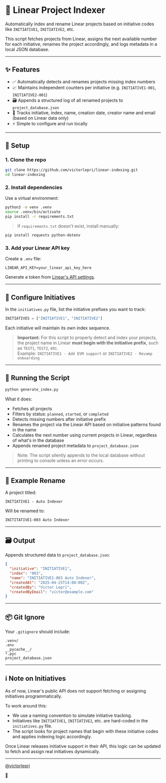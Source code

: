 # 🧭 Linear Project Indexer

Automatically index and rename Linear projects based on initiative codes like `INITIATIVE1`, `INITIATIVE2`, etc.

This script fetches projects from Linear, assigns the next available number for each initiative, renames the project accordingly, and logs metadata in a local JSON database.

---

## ✨ Features

- ✅ Automatically detects and renames projects missing index numbers
- 📈 Maintains independent counters per initiative (e.g. `INITIATIVE1-001`, `INITIATIVE2-001`)
- 🗃 Appends a structured log of all renamed projects to `project_database.json`
- 🧠 Tracks initiative, index, name, creation date, creator name and email (based on Linear data only)
- ⚡ Simple to configure and run locally

---

## 🔧 Setup

### 1. Clone the repo

```bash
git clone https://github.com/victorlepri/linear-indexing.git
cd linear-indexing
```

### 2. Install dependencies

Use a virtual environment:

```bash
python3 -m venv .venv
source .venv/bin/activate
pip install -r requirements.txt
```

> If `requirements.txt` doesn't exist, install manually:
```bash
pip install requests python-dotenv
```

### 3. Add your Linear API key

Create a `.env` file:

```env
LINEAR_API_KEY=your_linear_api_key_here
```

Generate a token from [Linear's API settings](https://linear.app/settings/api).

---

## 🧭 Configure Initiatives

In the `initiatives.py` file, list the initiative prefixes you want to track:

```python
INITIATIVES = ["INITIATIVE1", "INITIATIVE2"]
```

Each initiative will maintain its own index sequence.

> **Important:** For this script to properly detect and index your projects, the project name in Linear **must begin with the initiative prefix**, such as `TEST1`, `TEST2`, etc.  
> Example: `INITIATIVE1 - Add EVM support` or `INITIATIVE2 - Revamp onboarding`

---

## 🚀 Running the Script

```bash
python generate_index.py
```

What it does:
- Fetches all projects
- Filters by status: `planned`, `started`, or `completed`
- Detects missing numbers after initiative prefix
- Renames the project via the Linear API based on initiative patterns found in the name
- Calculates the next number using current projects in Linear, regardless of what's in the database
- Appends renamed project metadata to `project_database.json`

> Note: The script silently appends to the local database without printing to console unless an error occurs.

---

## 🧾 Example Rename

A project titled:

```
INITIATIVE1 - Auto Indexer
```

Will be renamed to:

```
INITITATIVE1-003 Auto Indexer
```

---

## 🗃 Output

Appends structured data to `project_database.json`:

```json
{
  "initiative": "INITIATIVE1",
  "index": "003",
  "name": "INITIATIVE1-003 Auto Indexer",
  "createdAt": "2025-04-25T14:00:00Z",
  "createdBy": "Victor Lepri",
  "createdByEmail": "victor@example.com"
}
```

---

## 📦 Git Ignore

Your `.gitignore` should include:

```
.venv/
.env
__pycache__/
*.pyc
project_database.json
```

---

## ℹ️ Note on Initiatives

As of now, Linear's public API does not support fetching or assigning initiatives programmatically.

To work around this:
- We use a naming convention to simulate initiative tracking.
- Initiatives like `INITIATIVE1`, `INITIATIVE2`, etc. are hard-coded in the `initiatives.py` file.
- The script looks for project names that begin with these initiative codes and applies indexing logic accordingly.

Once Linear releases initiative support in their API, this logic can be updated to fetch and assign real initiatives dynamically.

---

[@victorlepri](https://github.com/victorlepri)

👾
